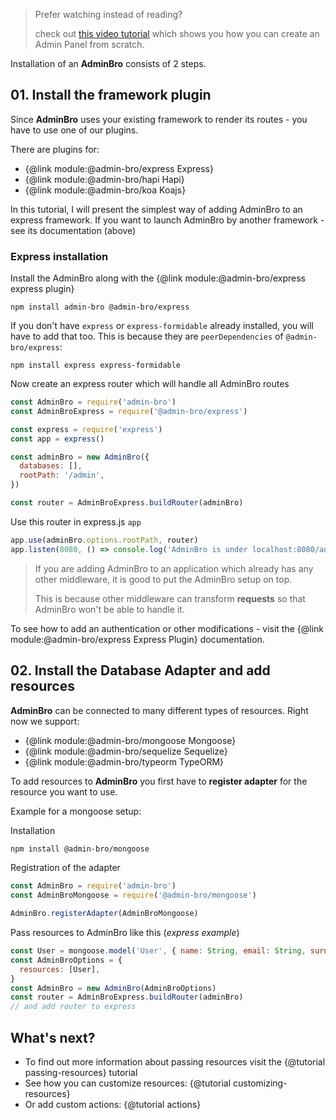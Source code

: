> Prefer watching instead of reading?
> 
> check out [this video tutorial](https://www.youtube.com/watch?v=n0IuXnL_cWs) which shows you how you can create an Admin Panel from scratch.

Installation of an __AdminBro__ consists of 2 steps.

## 01. Install the framework plugin

Since __AdminBro__ uses your existing framework to render its routes - you have to use one of our plugins.

There are plugins for:

* {@link module:@admin-bro/express Express}
* {@link module:@admin-bro/hapi Hapi}
* {@link module:@admin-bro/koa Koajs}

In this tutorial, I will present the simplest way of adding AdminBro to an express framework. If you
want to launch AdminBro by another framework - see its documentation (above)

### Express installation

Install the AdminBro along with the {@link module:@admin-bro/express express plugin}

```
npm install admin-bro @admin-bro/express
```

If you don't have `express` or `express-formidable` already installed, you will have to add that too. This is because they are `peerDependencies` of `@admin-bro/express`:

```
npm install express express-formidable
```

Now create an express router which will handle all AdminBro routes

```javascript
const AdminBro = require('admin-bro')
const AdminBroExpress = require('@admin-bro/express')

const express = require('express')
const app = express()

const adminBro = new AdminBro({
  databases: [],
  rootPath: '/admin',
})

const router = AdminBroExpress.buildRouter(adminBro)
```

Use this router in express.js `app`

```javascript
app.use(adminBro.options.rootPath, router)
app.listen(8080, () => console.log('AdminBro is under localhost:8080/admin'))
```

> If you are adding AdminBro to an application which already has any other middleware, it is good to put the AdminBro setup on top.
> 
> This is because other middleware can transform **requests** so that AdminBro won't be able to handle it.

To see how to add an authentication or other modifications - visit the {@link module:@admin-bro/express Express Plugin} documentation.

## 02. Install the Database Adapter and add resources

__AdminBro__ can be connected to many different types of resources. Right now we support:

* {@link module:@admin-bro/mongoose Mongoose}
* {@link module:@admin-bro/sequelize Sequelize}
* {@link module:@admin-bro/typeorm TypeORM}

To add resources to __AdminBro__ you first have to **register adapter** for the resource you want to use.

Example for a mongoose setup:

Installation

```bash
npm install @admin-bro/mongoose
```

Registration of the adapter

```javascript
const AdminBro = require('admin-bro')
const AdminBroMongoose = require('@admin-bro/mongoose')

AdminBro.registerAdapter(AdminBroMongoose)
```

Pass resources to AdminBro like this (_express example_)

```javascript
const User = mongoose.model('User', { name: String, email: String, surname: String })
const AdminBroOptions = {
  resources: [User],
}
const AdminBro = new AdminBro(AdminBroOptions)
const router = AdminBroExpress.buildRouter(adminBro)
// and add router to express
```

## What's next?

- To find out more information about passing resources visit the {@tutorial passing-resources} tutorial
- See how you can customize resources: {@tutorial customizing-resources}
- Or add custom actions: {@tutorial actions}